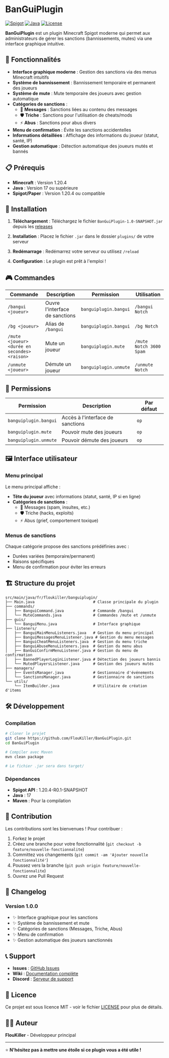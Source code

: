 # BanGuiPlugin

[![Spigot](https://img.shields.io/badge/Spigot-1.20.4-orange.svg)](https://www.spigotmc.org/)
[![Java](https://img.shields.io/badge/Java-17-blue.svg)](https://www.oracle.com/java/)
[![License](https://img.shields.io/badge/License-MIT-green.svg)](LICENSE)

**BanGuiPlugin** est un plugin Minecraft Spigot moderne qui permet aux administrateurs de gérer les sanctions (bannissements, mutes) via une interface graphique intuitive.

## 🚀 Fonctionnalités

- **Interface graphique moderne** : Gestion des sanctions via des menus Minecraft intuitifs
- **Système de bannissement** : Bannissement temporaire et permanent des joueurs
- **Système de mute** : Mute temporaire des joueurs avec gestion automatique
- **Catégories de sanctions** :
  - 📝 **Messages** : Sanctions liées au contenu des messages
  - 🛡️ **Triche** : Sanctions pour l'utilisation de cheats/mods
  - ⚡ **Abus** : Sanctions pour abus divers
- **Menu de confirmation** : Évite les sanctions accidentelles
- **Informations détaillées** : Affichage des informations du joueur (statut, santé, IP)
- **Gestion automatique** : Détection automatique des joueurs mutés et bannés

## 📋 Prérequis

- **Minecraft** : Version 1.20.4
- **Java** : Version 17 ou supérieure
- **Spigot/Paper** : Version 1.20.4 ou compatible

## 🔧 Installation

1. **Téléchargement** : Téléchargez le fichier `BanGuiPlugin-1.0-SNAPSHOT.jar` depuis les [releases](../../releases)

2. **Installation** : Placez le fichier `.jar` dans le dossier `plugins/` de votre serveur

3. **Redémarrage** : Redémarrez votre serveur ou utilisez `/reload`

4. **Configuration** : Le plugin est prêt à l'emploi !

## 🎮 Commandes

| Commande | Description | Permission | Utilisation |
|----------|-------------|------------|-------------|
| `/bangui <joueur>` | Ouvre l'interface de sanctions | `banguiplugin.bangui` | `/bangui Notch` |
| `/bg <joueur>` | Alias de `/bangui` | `banguiplugin.bangui` | `/bg Notch` |
| `/mute <joueur> <durée en secondes> <raison>` | Mute un joueur | `banguiplugin.mute` | `/mute Notch 3600 Spam` |
| `/unmute <joueur>` | Démute un joueur | `banguiplugin.unmute` | `/unmute Notch` |

## 🔐 Permissions

| Permission | Description | Par défaut |
|------------|-------------|------------|
| `banguiplugin.bangui` | Accès à l'interface de sanctions | `op` |
| `banguiplugin.mute` | Pouvoir mute des joueurs | `op` |
| `banguiplugin.unmute` | Pouvoir démute des joueurs | `op` |

## 🖼️ Interface utilisateur

### Menu principal
Le menu principal affiche :
- **Tête du joueur** avec informations (statut, santé, IP si en ligne)
- **Catégories de sanctions** :
  - 📝 Messages (spam, insultes, etc.)
  - 🛡️ Triche (hacks, exploits)
  - ⚡ Abus (grief, comportement toxique)

### Menus de sanctions
Chaque catégorie propose des sanctions prédéfinies avec :
- Durées variées (temporaire/permanent)
- Raisons spécifiques
- Menu de confirmation pour éviter les erreurs

## 🏗️ Structure du projet

```
src/main/java/fr/floukiller/banguiplugin/
├── Main.java                          # Classe principale du plugin
├── commands/
│   ├── BanguiCommand.java             # Commande /bangui
│   └── MuteCommands.java              # Commandes /mute et /unmute
├── guis/
│   └── BanguiMenu.java                # Interface graphique
├── listeners/
│   ├── BanguiMainMenuListeners.java   # Gestion du menu principal
│   ├── BanguiMessagesMenuListener.java # Gestion du menu messages
│   ├── BanguiCheatMenuListeners.java  # Gestion du menu triche
│   ├── BanguiAbuseMenuListeners.java  # Gestion du menu abus
│   ├── BanGuiConfirmMenuListener.java # Gestion du menu de confirmation
│   ├── BannedPlayerLoginListener.java # Détection des joueurs bannis
│   └── MutedPlayersListener.java      # Gestion des joueurs mutés
├── managers/
│   ├── EventsManager.java             # Gestionnaire d'événements
│   └── SanctionsManager.java          # Gestionnaire de sanctions
└── utils/
    └── ItemBuilder.java               # Utilitaire de création d'items
```

## 🛠️ Développement

### Compilation

```bash
# Cloner le projet
git clone https://github.com/FlouKiller/BanGuiPlugin.git
cd BanGuiPlugin

# Compiler avec Maven
mvn clean package

# Le fichier .jar sera dans target/
```

### Dépendances

- **Spigot API** : 1.20.4-R0.1-SNAPSHOT
- **Java** : 17
- **Maven** : Pour la compilation

## 🤝 Contribution

Les contributions sont les bienvenues ! Pour contribuer :

1. Forkez le projet
2. Créez une branche pour votre fonctionnalité (`git checkout -b feature/nouvelle-fonctionnalite`)
3. Committez vos changements (`git commit -am 'Ajouter nouvelle fonctionnalité'`)
4. Poussez vers la branche (`git push origin feature/nouvelle-fonctionnalite`)
5. Ouvrez une Pull Request

## 📝 Changelog

### Version 1.0.0
- ✨ Interface graphique pour les sanctions
- ✨ Système de bannissement et mute
- ✨ Catégories de sanctions (Messages, Triche, Abus)
- ✨ Menu de confirmation
- ✨ Gestion automatique des joueurs sanctionnés

## 📞 Support

- **Issues** : [GitHub Issues](../../issues)
- **Wiki** : [Documentation complète](../../wiki)
- **Discord** : [Serveur de support](#)

## 📄 Licence

Ce projet est sous licence MIT - voir le fichier [LICENSE](LICENSE) pour plus de détails.

## 👨‍💻 Auteur

**FlouKiller** - Développeur principal

---

⭐ **N'hésitez pas à mettre une étoile si ce plugin vous a été utile !**
